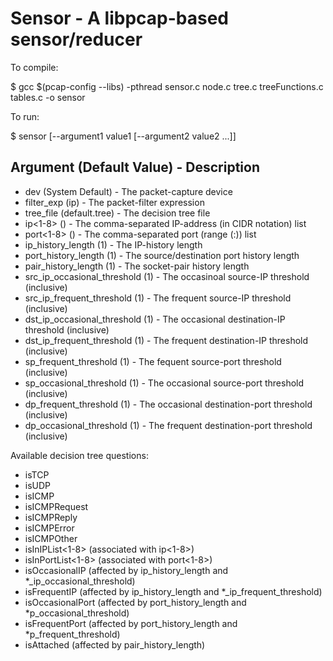 Sensor - A libpcap-based sensor/reducer
=======================================

To compile:

$ gcc $(pcap-config --libs) -pthread sensor.c node.c tree.c treeFunctions.c tables.c -o sensor

To run:

$ sensor [--argument1 value1 [--argument2 value2 ...]]

Argument (Default Value) - Description
--------------------------------------
- dev (System Default) - The packet-capture device
- filter_exp (ip) - The packet-filter expression
- tree_file (default.tree) - The decision tree file
- ip<1-8> () - The comma-separated IP-address (in CIDR notation) list
- port<1-8> () - The comma-separated port (range (<lower port>:<upper port>)) list
- ip_history_length (1) - The IP-history length
- port_history_length (1) - The source/destination port history length
- pair_history_length (1) - The socket-pair history length
- src_ip_occasional_threshold (1) - The occasinoal source-IP threshold (inclusive)
- src_ip_frequent_threshold (1) - The frequent source-IP threshold (inclusive)
- dst_ip_occasional_threshold (1) - The occasional destination-IP threshold (inclusive)
- dst_ip_frequent_threshold (1) - The frequent destination-IP threshold (inclusive)
- sp_frequent_threshold (1) - The fequent source-port threshold (inclusive)
- sp_occasional_threshold (1) - The occasional source-port threshold (inclusive)
- dp_frequent_threshold (1) - The occasional destination-port threshold (inclusive)
- dp_occasional_threshold (1) - The frequent destination-port threshold (inclusive)

Available decision tree questions:
- isTCP
- isUDP
- isICMP
- isICMPRequest
- isICMPReply
- isICMPError
- isICMPOther
- isInIPList<1-8> (associated with ip<1-8>)
- isInPortList<1-8> (associated with port<1-8>)
- isOccasionalIP (affected by ip_history_length and *_ip_occasional_threshold)
- isFrequentIP (affected by ip_history_length and *_ip_frequent_threshold)
- isOccasionalPort (affected by port_history_length and *p_occasional_threshold)
- isFrequentPort (affected by port_history_length and *p_frequent_threshold)
- isAttached (affected by pair_history_length)
